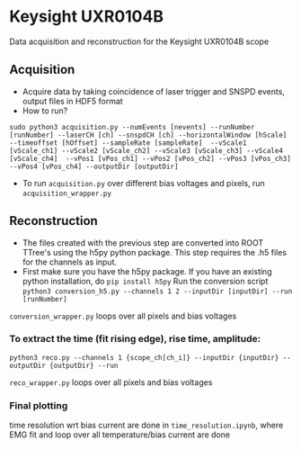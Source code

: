 # Keysight UXR0104B
Data acquisition and reconstruction for the Keysight UXR0104B scope


## Acquisition
*  Acquire data by taking coincidence of laser trigger and SNSPD events, output files in HDF5 format
*  How to run? 

`sudo python3 acquisition.py --numEvents [nevents] --runNumber [runNumber] --laserCH [ch] --snspdCH [ch]
 --horizontalWindow [hScale] --timeoffset [hOffset] --sampleRate [sampleRate] 
--vScale1 [vScale_ch1] --vScale2 [vScale_ch2] --vScale3 [vScale_ch3] --vScale4 [vScale_ch4] 
--vPos1 [vPos_ch1] --vPos2 [vPos_ch2] --vPos3 [vPos_ch3] --vPos4 [vPos_ch4] --outputDir [outputDir]`

* To run `acquisition.py` over different bias voltages and pixels, run `acquisition_wrapper.py` 

## Reconstruction
*  The files created with the previous step are converted into ROOT TTree's using the h5py python package. This step requires the .h5 files for the channels as input.
*  First make sure you have the h5py package. If you have an existing python installation, do
`pip install h5py`
Run the conversion script
`python3 conversion_h5.py --channels 1 2 --inputDir [inputDir] --run [runNumber]`

`conversion_wrapper.py` loops over all pixels and bias voltages

### To extract the time (fit rising edge), rise time, amplitude:

`python3 reco.py --channels 1 {scope_ch[ch_i]} --inputDir {inputDir} --outputDir {outputDir} --run`

`reco_wrapper.py` loops over all pixels and bias voltages


### Final plotting

time resolution wrt bias current are done in `time_resolution.ipynb`, where EMG fit and loop over all temperature/bias current are done
